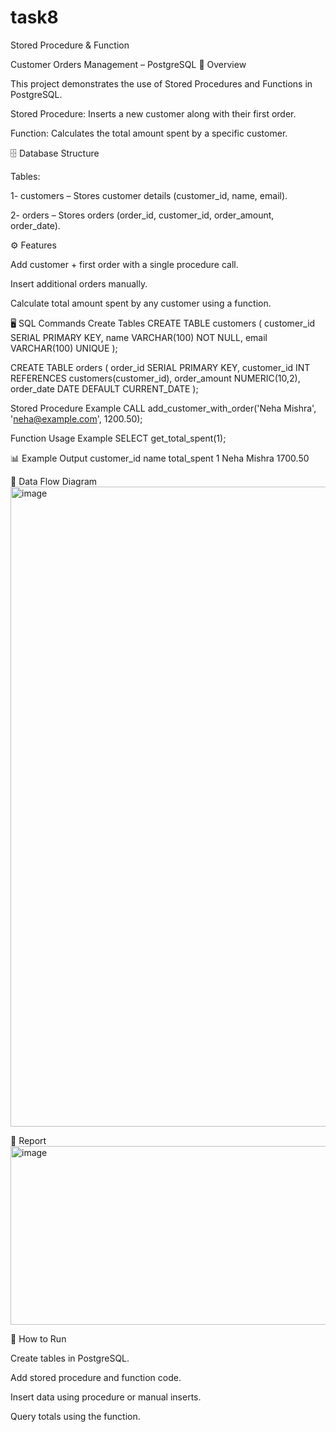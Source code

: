 # task8
Stored Procedure &  Function

Customer Orders Management – PostgreSQL
📌 Overview

This project demonstrates the use of Stored Procedures and Functions in PostgreSQL.

Stored Procedure: Inserts a new customer along with their first order.

Function: Calculates the total amount spent by a specific customer.

🗄 Database Structure

Tables:

1- customers – Stores customer details (customer_id, name, email).

2- orders – Stores orders (order_id, customer_id, order_amount, order_date).

⚙️ Features

Add customer + first order with a single procedure call.

Insert additional orders manually.

Calculate total amount spent by any customer using a function.

🖥 SQL Commands
Create Tables
CREATE TABLE customers (
    customer_id SERIAL PRIMARY KEY,
    name VARCHAR(100) NOT NULL,
    email VARCHAR(100) UNIQUE
);

CREATE TABLE orders (
    order_id SERIAL PRIMARY KEY,
    customer_id INT REFERENCES customers(customer_id),
    order_amount NUMERIC(10,2),
    order_date DATE DEFAULT CURRENT_DATE
);

Stored Procedure Example
CALL add_customer_with_order('Neha Mishra', 'neha@example.com', 1200.50);

Function Usage Example
SELECT get_total_spent(1);

📊 Example Output
customer_id	name	total_spent
1	Neha Mishra	1700.50

🔄 Data Flow Diagram
<img width="1536" height="1024" alt="image" src="https://github.com/user-attachments/assets/380fe1e4-e83a-4939-81ba-6d84a4f07c29" />


🔄 Report
<img width="736" height="286" alt="image" src="https://github.com/user-attachments/assets/0b139cdd-9293-405e-9d26-1880b843c5f1" />
    
📌 How to Run

Create tables in PostgreSQL.

Add stored procedure and function code.

Insert data using procedure or manual inserts.

Query totals using the function.


